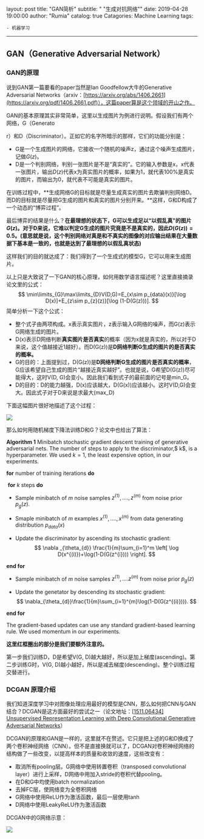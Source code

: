 layout:     post
title:      "GAN简析"
subtitle:   " \"生成对抗网络\""
date:       2019-04-28 19:00:00
author:     "Rumia"
catalog: true
Catagories: Machine Learning
tags:

    - 机器学习

------------------------------------------

## GAN（Generative Adversarial Network）

### GAN的原理

说到GAN第一篇要看的paper当然是Ian Goodfellow大牛的Generative Adversarial Networks（arxiv：[https://arxiv.org/abs/1406.2661](https://arxiv.org/pdf/1406.2661.pdf)），这篇paper算是这个领域的开山之作。

GAN的基本原理其实非常简单，这里以生成图片为例进行说明。假设我们有两个网络，G（Generato

r）和D（Discriminator）。正如它的名字所暗示的那样，它们的功能分别是：

- G是一个生成图片的网络，它接收一个随机的噪声z，通过这个噪声生成图片，记做$G(z)$。
- D是一个判别网络，判别一张图片是不是“真实的”。它的输入参数是x，x代表一张图片，输出$D(z)$代表x为真实图片的概率，如果为1，就代表100%是真实的图片，而输出为0，就代表不可能是真实的图片。

在训练过程中，**生成网络G的目标就是尽量生成真实的图片去欺骗判别网络D。而D的目标就是尽量把G生成的图片和真实的图片分别开来。**这样，G和D构成了一个动态的“博弈过程”。

最后博弈的结果是什么？**在最理想的状态下，**G可以生成足以“以假乱真”的图片$G(z)$。对于D来说，它难以判定G生成的图片究竟是不是真实的，因此$D(G(z)) = 0.5$。**(意思就是说，这个判别网络对真是和不真实的图像的对应输出结果在大量数据下基本是一致的，也就是达到了最理想的以假乱真状态)**



这样我们的目的就达成了：我们得到了一个生成式的模型G，它可以用来生成图片。

以上只是大致说了一下GAN的核心原理，如何用数学语言描述呢？这里直接摘录论文里的公式：
$$
\min\limits_{G}\max\limits_{D}V(D,G)=E_{x\sim p_{data}(x)}[\log D(x)]+E_{z\sim p_{z}(z)}[\log (1-D(G(z)))].
$$
简单分析一下这个公式：

- 整个式子由两项构成。x表示真实图片，z表示输入G网络的噪声，而G(z)表示G网络生成的图片。
- D(x)表示D网络判断**真实图片是否真实**的概率（因为x就是真实的，所以对于D来说，这个值越接近1越好）。而D(G(z))是**D网络判断G生成的图片的是否真实的概率。**
- G的目的：上面提到过，D(G(z))是**D网络判断G生成的图片是否真实的概率**，G应该希望自己生成的图片“越接近真实越好”。也就是说，G希望D(G(z))尽可能得大，这时V(D, G)会变小。因此我们看到式子的最前面的记号是min_G。
- D的目的：D的能力越强，D(x)应该越大，D(G(x))应该越小。这时V(D,G)会变大。因此式子对于D来说是求最大(max_D)

下面这幅图片很好地描述了这个过程：

![](/img/adversarial-net-framework.jpg)

那么如何用随机梯度下降法训练D和G？论文中也给出了算法：

**Algorithm 1**  Minibatch stochastic gradient descent training of generative adversarial nets. The number of
steps to apply to the discriminator,$ k$, is a hyperparameter. We used $k = 1$, the least expensive option, in our
experiments.

**for** number of training iterations **do**

​	**for** $k$ steps **do**

  - Sample minibatch of $m$ noise samples ${z^{(1)},....,z^{(m)}}$ from noise prior $p_{g}(z)$.

  - Smaple minibatch of $m$ examples ${x^{(1)},....,x^{(m)}}$ from data generating distribution $p_{data}(x)$

  - Update the discriminator by ascending its stochastic gradient:
    $$
    \nabla _{\theta_{d}} \frac{1}{m}\sum_{i=1}^m \left[ \log D(x^{(i)})+\log(1-D(G(z^{i}))) \right].
    $$

**end for**

- Sample minibatch of $m$ noise samples $z^{(1)},....z^{(m)}$ from noise prior $p_{g}(z)$

- Update the genetator by descending its stochastic gradient:
  $$
  \nabla_{\theta_{d}}\frac{1}{m}\sum_{i=1}^{m}\log(1-D(G(z^{(i)}))).
  $$
  

**end for**

The gradient-based updates can use any standard gradient-based learning rule. We used momentum in our experiments.

**这里红框圈出的部分是我们要额外注意的。**

第一步我们训练D，D是希望V(G, D)越大越好，所以是加上梯度(ascending)。第二步训练G时，V(G, D)越小越好，所以是减去梯度(descending)。整个训练过程交替进行。

### DCGAN 原理介绍

我们知道深度学习中对图像处理应用最好的模型是CNN，那么如何把CNN与GAN结合？DCGAN是这方面最好的尝试之一（论文地址：[[1511.06434\] Unsupervised Representation Learning with Deep Convolutional Generative Adversarial Networks](https://link.zhihu.com/?target=https%3A//arxiv.org/abs/1511.06434)）

DCGAN的原理和GAN是一样的，这里就不在赘述。它只是把上述的G和D换成了两个卷积神经网络（CNN）。但不是直接换就可以了，DCGAN对卷积神经网络的结构做了一些改变，以提高样本的质量和收敛的速度，这些改变有：

- 取消所有pooling层。G网络中使用转置卷积（transposed convolutional layer）进行上采样，D网络中用加入stride的卷积代替pooling。
- 在D和G中均使用batch normalization
- 去掉FC层，使网络变为全卷积网络
- G网络中使用ReLU作为激活函数，最后一层使用tanh
- D网络中使用LeakyReLU作为激活函数

DCGAN中的G网络示意：

![](/img/G-network.jpg)